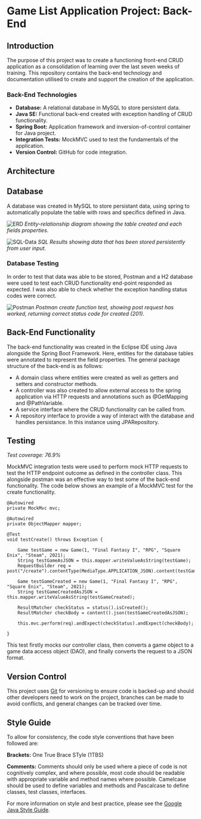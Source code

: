 # Game List Application Project: Back-End
## Introduction
The purpose of this project was to create a functioning front-end CRUD application as a consolidation of learning over the last seven weeks of training. This repository contains the back-end technology and documentation utilised to create and support the creation of the application.

### Back-End Technologies
* **Database:** A relational database in MySQL to store persistent data.
* **Java SE:** Functional back-end created with exception handling of CRUD functionality.
* **Spring Boot:** Application framework and inversion-of-control container for Java project.
* **Integration Tests:** MockMVC used to test the fundamentals of the application.
* **Version Control:** GitHub for code integration.

## Architecture


## Database
A database was created in MySQL to store persistant data, using spring to automatically populate the table with rows and specifics defined in Java.

![ERD]()
_Entity-relationship diagram showing the table created and each fields properties._

![SQL-Data]()
_SQL Results showing data that has been stored persistently from user input._

### Database Testing
In order to test that data was able to be stored, Postman and a H2 database were used to test each CRUD functionality end-point responded as expected. I was also able to check whether the exception handling status codes were correct.

![Postman]()
_Postman create function test, showing post request has worked, returning correct status code for created (201)._

## Back-End Functionality
The back-end functionality was created in the Eclipse IDE using Java alongside the Spring Boot Framework. Here, entities for the database tables were annotated to represent the field properties. The general package structure of the back-end is as follows:
* A domain class where entities were created as well as getters and setters and constructor methods.
* A controller was also created to allow external access to the spring application via HTTP requests and annotations such as @GetMapping and @PathVariable.
* A service interface where the CRUD functionality can be called from.
* A repository interface to provide a way of interact with the database and handles persistance. In this instance using JPARepository.

## Testing
_Test coverage: 76.9%_
  
MockMVC integration tests were used to perform mock HTTP requests to test the HTTP endpoint outcome as defined in the controller class. This alongside postman was an effective way to test some of the back-end functionality. The code below shows an example of a MockMVC test for the create functionality.

	@Autowired
	private MockMvc mvc;

	@Autowired
	private ObjectMapper mapper;

	@Test
	void testCreate() throws Exception {

		Game testGame = new Game(1, "Final Fantasy I", "RPG", "Square Enix", "Steam", 2021);
		String testGameAsJSON = this.mapper.writeValueAsString(testGame);
		RequestBuilder req = post("/create").contentType(MediaType.APPLICATION_JSON).content(testGameAsJSON);

		Game testGameCreated = new Game(1, "Final Fantasy I", "RPG", "Square Enix", "Steam", 2021);
		String testGameCreatedAsJSON = this.mapper.writeValueAsString(testGameCreated);

		ResultMatcher checkStatus = status().isCreated();
		ResultMatcher checkBody = content().json(testGameCreatedAsJSON);

		this.mvc.perform(req).andExpect(checkStatus).andExpect(checkBody);

	}

  
This test firstly mocks our controller class, then converts a game object to a game data access object (DAO), and finally converts the request to a JSON format.

## Version Control

This project uses [Git](https://git-scm.com///) for versioning to ensure code is backed-up and should other developers need to work on the project, branches can be made to avoid conflicts, and general changes can be tracked over time.

## Style Guide

To allow for consistency, the code style conventions that have been followed are:

**Brackets:** One True Brace STyle (1TBS)

**Comments:** Comments should only be used where a piece of code is not cognitively complex, and where possible, most code should be readable with appropriate variable and method names where possible. Camelcase should be used to define variables and methods and Pascalcase to define classes, test classes, interfaces.

For more information on style and best practice, please see the [Google Java Style Guide](https://google.github.io/styleguide/javaguide.html).
